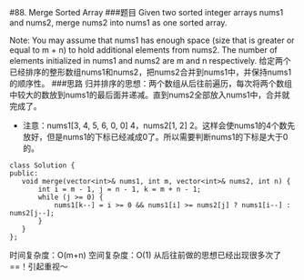 #88. Merge Sorted Array
###题目
Given two sorted integer arrays nums1 and nums2, merge nums2 into nums1 as one sorted array.

Note:
You may assume that nums1 has enough space (size that is greater or equal to m + n) to hold additional elements from nums2. The number of elements initialized in nums1 and nums2 are m and n respectively.
给定两个已经排序的整形数组nums1和nums2，把nums2合并到nums1中，并保持nums1的顺序性。
###思路
归并排序的思想：两个数组从后往前遍历，每次将两个数组中较大的数放到nums1的最后面并递减。直到nums2全部放入nums1中，合并就完成了。
 - 注意：nums1[3, 4, 5, 6, 0, 0] 4，nums2[1, 2] 2。这样会使nums1的4个数先放好，但是nums1的下标已经减成0了。所以需要判断nums1的下标是大于0的。
 
 ```
 class Solution {
public:
    void merge(vector<int>& nums1, int m, vector<int>& nums2, int n) {
        int i = m - 1, j = n - 1, k = m + n - 1;
        while (j >= 0) {
            nums1[k--] = i >= 0 && nums1[i] >= nums2[j] ? nums1[i--] : nums2[j--];
        }
    }
};
 ```
 
 时间复杂度：O(m+n)
 空间复杂度：O(1)
 从后往前做的思想已经出现很多次了==！引起重视～
